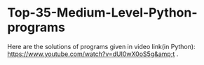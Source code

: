 # Top-35-Medium-Level-Python-programs
Here are the solutions of programs given in video link(in Python): https://www.youtube.com/watch?v=dUI0wX0oS5g&amp;t .
